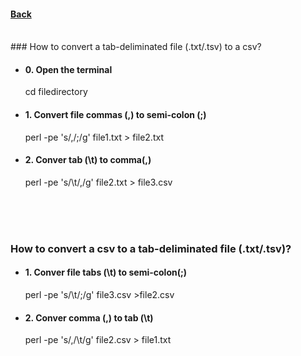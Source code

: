 
####  [Back](https://dujm.github.io/pages/datascience.html)  

<br>
### How to convert a tab-deliminated file (.txt/.tsv) to a csv?

* #### 0. Open the terminal  
    cd filedirectory

* #### 1. Convert file commas (,) to semi-colon (;)
    perl -pe 's/,/;/g' file1.txt > file2.txt

* #### 2. Conver tab (\t) to comma(,)
     perl -pe 's/\t/,/g' file2.txt > file3.csv
      
<br><br><br> 
### How to convert a csv to a tab-deliminated file (.txt/.tsv)?

* #### 1.  Conver file tabs (\t) to semi-colon(;)
    perl -pe 's/\t/;/g' file3.csv >file2.csv
    
* #### 2.  Conver comma (,) to tab (\t)
    perl -pe 's/,/\t/g' file2.csv > file1.txt



